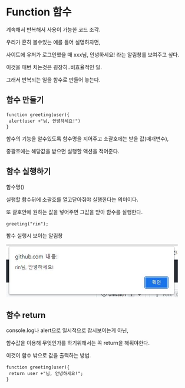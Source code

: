 # Function 함수
계속해서 반복해서 사용이 가능한 코드 조각.

우리가 흔히 볼수있는 예를 들어 설명하자면,

사이트에 유저가 로그인했을 때
xxx님, 안녕하세요! 라는 알림창를 보여주고 싶다.

이것을 매번 치는것은 굉장히..비효율적인 일.

그래서 반복되는 일을 함수로 만들어 놓는다.

## 함수 만들기

```
function greeting(user){
 alert(user +"님, 안녕하세요!")
}
```
함수의 기능을 알수있도록 함수명을 지어주고 소괄호에는 받을 값(매개변수),

중괄호에는 해당값을 받으면 실행할 액션을 적어준다.

## 함수 실행하기
함수명() 

실행할 함수뒤에 소괄호를 열고닫아줘야 실행한다는 의미이다.

또 괄호안에 원하는 값을 넣어주면 그값을 받아 함수를 실행한다.
```
greeting("rin");
```
함수 실행시 보이는 알림창

![Alt text](../IMG//greeting.jpg)

## 함수 return

console.log나 alert으로 일시적으로 잠시보이는게 아닌,

함수값을 이용해 무엇인가를 하기위해서는 꼭 return을 해줘야한다.

이것이 함수 밖으로 값을 출력하는 방법.

```
function greeting(user){
 return user +"님, 안녕하세요!";
}
```

